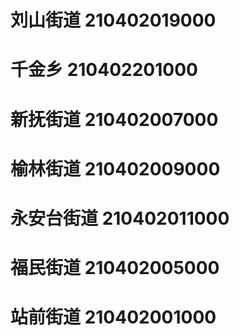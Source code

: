 # 刘山街道 210402019000
# 千金乡 210402201000
# 新抚街道 210402007000
# 榆林街道 210402009000
# 永安台街道 210402011000
# 福民街道 210402005000
# 站前街道 210402001000
